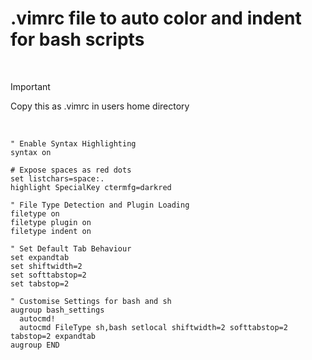 # .vimrc file to auto color and indent for bash scripts

<br>

> [!IMPORTANT]
> Copy this as .vimrc in users home directory

<br>


```vimrc
" Enable Syntax Highlighting
syntax on

# Expose spaces as red dots
set listchars=space:.
highlight SpecialKey ctermfg=darkred

" File Type Detection and Plugin Loading
filetype on
filetype plugin on
filetype indent on

" Set Default Tab Behaviour
set expandtab
set shiftwidth=2
set softtabstop=2
set tabstop=2

" Customise Settings for bash and sh
augroup bash_settings
  autocmd!
  autocmd FileType sh,bash setlocal shiftwidth=2 softtabstop=2 tabstop=2 expandtab
augroup END

```
